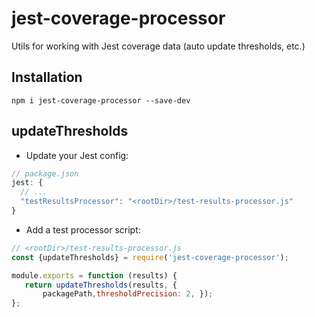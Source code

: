 # jest-coverage-processor
Utils for working with Jest coverage data (auto update thresholds, etc.)

## Installation
```shell
npm i jest-coverage-processor --save-dev
```

## updateThresholds
* Update your Jest config:

```js
// package.json
jest: {
  // ...
  "testResultsProcessor": "<rootDir>/test-results-processor.js"
}
```

* Add a test processor script:

```js
// <rootDir>/test-results-processor.js
const {updateThresholds} = require('jest-coverage-processor');

module.exports = function (results) {
   return updateThresholds(results, {
       packagePath,thresholdPrecision: 2, });
};
```
